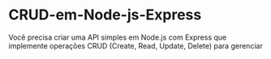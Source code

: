 # CRUD-em-Node-js-Express
Você precisa criar uma API simples em Node.js com Express que implemente operações CRUD (Create, Read, Update, Delete) para gerenciar


